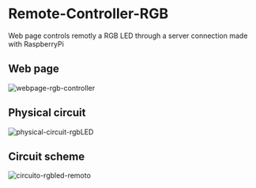 # Remote-Controller-RGB
Web page controls remotly a RGB LED through a server connection made with RaspberryPi

## Web page
![webpage-rgb-controller](https://user-images.githubusercontent.com/67358859/101489920-eca85d80-3961-11eb-9b8b-e0450fc191dd.png)

## Physical circuit
![physical-circuit-rgbLED](https://user-images.githubusercontent.com/67358859/101489929-ef0ab780-3961-11eb-99b6-a4931a5681c8.jpg)

## Circuit scheme
![circuito-rgbled-remoto](https://user-images.githubusercontent.com/67358859/101489946-f29e3e80-3961-11eb-96e7-8ce6bb5d5591.png)

